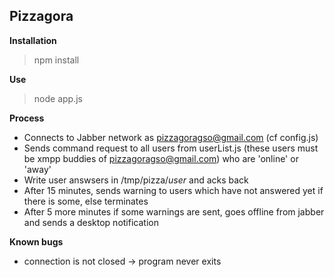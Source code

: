 Pizzagora
---------------

**Installation**
>npm install

**Use**
>node app.js

**Process**

 * Connects to Jabber network as pizzagoragso@gmail.com (cf config.js)
 * Sends command request to all users from userList.js (these users must be xmpp buddies of pizzagoragso@gmail.com) who are 'online' or 'away'
 * Write user answsers in /tmp/pizza/$user$ and acks back
 * After 15 minutes, sends warning to users which have not answered yet if there is some, else terminates
 * After 5 more minutes if some warnings are sent, goes offline from jabber and sends a desktop notification


**Known bugs**

  - connection is not closed -> program never exits
